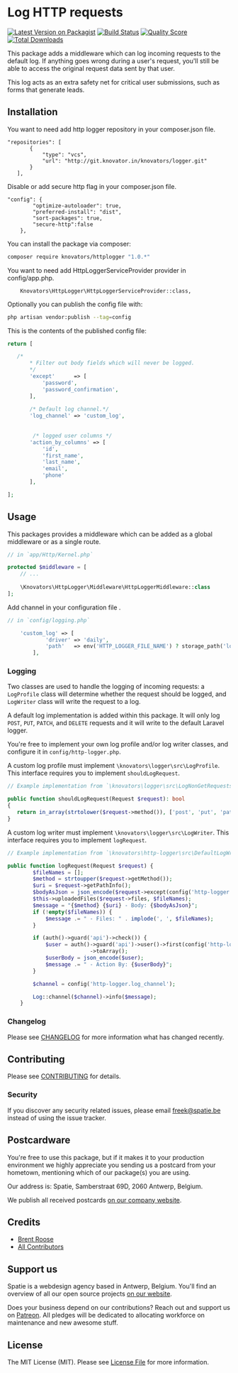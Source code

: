 # Log HTTP requests

[![Latest Version on Packagist](https://img.shields.io/packagist/v/spatie/laravel-http-logger.svg?style=flat-square)](https://packagist.org/packages/spatie/laravel-http-logger)
[![Build Status](https://img.shields.io/travis/spatie/laravel-http-logger/master.svg?style=flat-square)](https://travis-ci.org/spatie/laravel-http-logger)
[![Quality Score](https://img.shields.io/scrutinizer/g/spatie/laravel-http-logger.svg?style=flat-square)](https://scrutinizer-ci.com/g/spatie/laravel-http-logger)
[![Total Downloads](https://img.shields.io/packagist/dt/spatie/laravel-http-logger.svg?style=flat-square)](https://packagist.org/packages/spatie/laravel-http-logger)

This package adds a middleware which can log incoming requests to the default log. 
If anything goes wrong during a user's request, you'll still be able to access the original request data sent by that user.

This log acts as an extra safety net for critical user submissions, such as forms that generate leads.

## Installation

You want to need add http logger repository in your composer.json file. 
```
"repositories": [
       {
           "type": "vcs",
           "url": "http://git.knovator.in/knovators/logger.git"
       }
   ],
```

Disable or add secure http flag in your composer.json file.

```
"config": {
        "optimize-autoloader": true,
        "preferred-install": "dist",
        "sort-packages": true,
        "secure-http":false
    },
```

You can install the package via composer:

```bash
composer require knovators/httplogger "1.0.*"
```

You want to need add HttpLoggerServiceProvider provider in config/app.php. 
```
    Knovators\HttpLogger\HttpLoggerServiceProvider::class,
```


Optionally you can publish the config file with:

```bash
php artisan vendor:publish --tag=config 
```

This is the contents of the published config file:

```php
return [

   /*
       * Filter out body fields which will never be logged.
       */
       'except'      => [
           'password',
           'password_confirmation',
       ],
   
       /* Default log channel.*/
       'log_channel' => 'custom_log',
   
   
        /* logged user columns */
       'action_by_columns' => [
           'id',
           'first_name',
           'last_name',
           'email',
           'phone'
       ],

];
```

## Usage

This packages provides a middleware which can be added as a global middleware or as a single route.

```php
// in `app/Http/Kernel.php`

protected $middleware = [
    // ...
    
    \Knovators\HttpLogger\Middleware\HttpLoggerMiddleware::class
];
```

Add channel in your configuration file .

```php
// in `config/logging.php`

    'custom_log' => [
            'driver' => 'daily',
            'path'   => env('HTTP_LOGGER_FILE_NAME') ? storage_path('logs/' . env('HTTP_LOGGER_FILE_NAME') . '.log') : storage_path('logs/laravel.log'),
        ],
```


### Logging

Two classes are used to handle the logging of incoming requests: 
a `LogProfile` class will determine whether the request should be logged,
and `LogWriter` class will write the request to a log. 

A default log implementation is added within this package. 
It will only log `POST`, `PUT`, `PATCH`, and `DELETE` requests 
and it will write to the default Laravel logger.

You're free to implement your own log profile and/or log writer classes, 
and configure it in `config/http-logger.php`.

A custom log profile must implement `\knovators\logger\src\LogProfile`. 
This interface requires you to implement `shouldLogRequest`.

```php
// Example implementation from `\knovators\logger\src\LogNonGetRequests`

public function shouldLogRequest(Request $request): bool
{
   return in_array(strtolower($request->method()), ['post', 'put', 'patch', 'delete']);
}
```

A custom log writer must implement `\knovators\logger\src\LogWriter`. 
This interface requires you to implement `logRequest`.

```php
// Example implementation from `\knovators\http-logger\src\DefaultLogWriter`

public function logRequest(Request $request) {
        $fileNames = [];
        $method = strtoupper($request->getMethod());
        $uri = $request->getPathInfo();
        $bodyAsJson = json_encode($request->except(config('http-logger.except')));
        $this->uploadedFiles($request->files, $fileNames);
        $message = "{$method} {$uri} - Body: {$bodyAsJson}";
        if (!empty($fileNames)) {
            $message .= " - Files: " . implode(', ', $fileNames);
        }

        if (auth()->guard('api')->check()) {
            $user = auth()->guard('api')->user()->first(config('http-logger.action_by_columns'))
                          ->toArray();
            $userBody = json_encode($user);
            $message .= " - Action By: {$userBody}";
        }

        $channel = config('http-logger.log_channel');

        Log::channel($channel)->info($message);
    }
```

### Changelog

Please see [CHANGELOG](CHANGELOG.md) for more information what has changed recently.

## Contributing

Please see [CONTRIBUTING](CONTRIBUTING.md) for details.

### Security

If you discover any security related issues, please email freek@spatie.be instead of using the issue tracker.

## Postcardware

You're free to use this package, but if it makes it to your production environment we highly appreciate you sending us a postcard from your hometown, mentioning which of our package(s) you are using.

Our address is: Spatie, Samberstraat 69D, 2060 Antwerp, Belgium.

We publish all received postcards [on our company website](https://spatie.be/en/opensource/postcards).

## Credits

- [Brent Roose](https://github.com/brendt)
- [All Contributors](../../contributors)

## Support us

Spatie is a webdesign agency based in Antwerp, Belgium. You'll find an overview of all our open source projects [on our website](https://spatie.be/opensource).

Does your business depend on our contributions? Reach out and support us on [Patreon](https://www.patreon.com/spatie). 
All pledges will be dedicated to allocating workforce on maintenance and new awesome stuff.

## License

The MIT License (MIT). Please see [License File](LICENSE.md) for more information.
